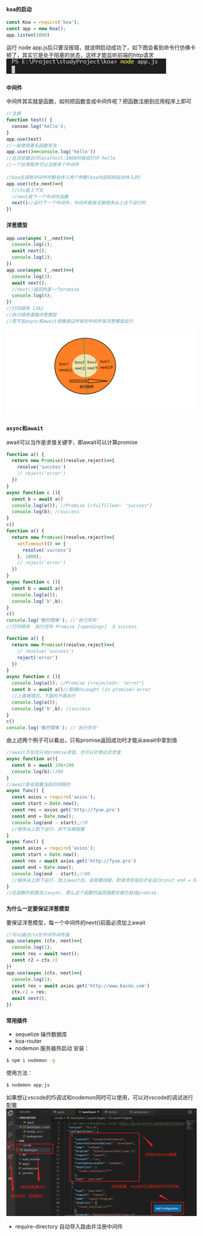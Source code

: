 ### `koa的启动`

```js
const Koa = require('koa');
const app = new Koa();
app.listen(3000)
```
运行 node app.js后只要没报错，就说明启动成功了，如下图会看到命令行仿佛卡顿了，其实它是处于阻塞的状态，这样才能监听前端的http请求
![koa启动](./assets/koa启动.png)

### `中间件`
中间件其实就是函数，如何把函数变成中间件呢？把函数注册到应用程序上即可
```js
//注册
function test() {
  consoe.log('hello');
}
app.use(test)
//一般使用匿名函数写法
app.use(()=>console.log('hello'))
//在浏览器访问localhost:3000时就会打印 hello
//一个应用程序可以注册多个中间件

//koa在调用中间件时都会传入两个参数(koa内部机制自动传入的)
app.use((ctx,next)=>{
  //ctx是上下文
  //next是下一个中间件函数
  next()//运行下一个中间件，中间件是按注册顺序从上往下运行的
})
```

### `洋葱模型`
```js
app.use(async (_,next)=>{
  console.log(1);
  await next();
  console.log(2);
})
app.use(async (_,next)=>{
  console.log(3);
  await next();
  //next()返回的是一个promise
  console.log(4);
})
//打印顺序 1342
//执行顺序遵循洋葱模型
//若不加async和await很难保证所有的中间件按洋葱模型运行
```
![koa洋葱模型](./assets/koa洋葱模型.png)

### `async和await`
await可以当作是求值关键字，即await可以计算promise
```js
function a() {
  return new Promise((resolve,reject)=>{
    resolve('success')
    // reject('error')
  })
}
async function c (){
  const b = await a()
  console.log(a()); //Promise {<fulfilled>: "success"}
  console.log(b); //success
}
c()
function a() {
  return new Promise((resolve,reject)=>{
    setTimeout(() => {
      resolve('success')
    }, 1000);
    // reject('error')
  })
}
async function c (){
  const b = await a()
  console.log(a());
  console.log('b',b);
}
c()
console.log('执行完毕'); //'执行完毕'
//打印顺序  执行完毕 Promise {<pending>}  b success
```
```js
function a() {
  return new Promise((resolve,reject)=>{
    // resolve('success')
    reject('error')
  })
}
async function c (){
  console.log(a()); //Promise {<rejected>: "error"}
  const b = await a()//报错Uncaught (in promise) error
  //上面报错后，下面的不再执行
  console.log(a());
  console.log('b',b); //success
}
c()
console.log('执行完毕'); //'执行完毕'
```
由上述两个例子可以看出，只有promise返回成功时才能从await中拿到值
```js
//await不仅仅只对promise求值，也可以对表达式求值
async function a(){
  const b = await 100+100
  console.log(b)//200
}
//await是会阻塞当前的线程的
async func() {
  const axios = require('axios');
  const start = Date.now();
  const res = axios.get('http://7yue.pro')
  const end = Date.now();
  console.log(end - start);//0
  //程序从上到下运行，并不会被阻塞
}
async func() {
  const axios = require('axios');
  const start = Date.now();
  const res = await axios.get('http://7yue.pro')
  const end = Date.now();
  console.log(end - start);//80
  //程序从上到下运行，加上await后，会阻塞线程，即请求完成后才会运行const end = Date.now();
}
//在函数的前面加上async，那么这个函数的返回值都会被包装成promise
```

### `为什么一定要保证洋葱模型`
要保证洋葱模型，每一个中间件的next()前面必须加上await
```js
//可以通过ctx在中间件间传值
app.use(async (ctx, next)=>{
  console.log(1);
  const res = await next();
  const r2 = ctx.r2
})
app.use(async (ctx, next)=>{
  console.log(1);
  const res = await axios.get('http://www.baidu.com')
  ctx.r2 = res;
  await next();
})
```

### `常用插件`
* sequelize 操作数据库
* koa-router
* nodemon 服务器热启动
安装：
```bash
$ npm i nodemon -g
```
使用方法：
```bash
$ nodemon app.js
```
如果想让vscode的f5调试和nodemon同时可以使用，可以对vscode的调试进行配置
![nodemon在vscode中的配置](./assets/nodemon在vscode中的配置.png)

* require-directory 自动导入路由并注册中间件

